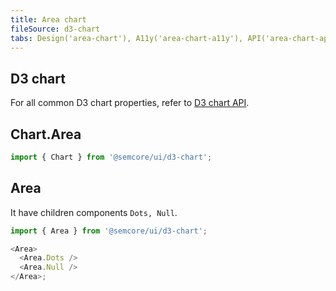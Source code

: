 ```yaml
---
title: Area chart
fileSource: d3-chart
tabs: Design('area-chart'), A11y('area-chart-a11y'), API('area-chart-api'), Examples('area-chart-d3-code'), Changelog('d3-chart-changelog')
---
```


## D3 chart

For all common D3 chart properties, refer to [D3 chart API](/data-display/d3-chart/d3-chart-api).

## Chart.Area

```js
import { Chart } from '@semcore/ui/d3-chart';
```

<TypesView type="AreaChartProps" :types={...types} />

## Area

It have children components `Dots, Null`.

```js
import { Area } from '@semcore/ui/d3-chart';

<Area>
  <Area.Dots />
  <Area.Null />
</Area>;
```

<TypesView type="AreaProps" :types={...types} />

<script setup>import { data as types } from '@types.data.ts';</script>
